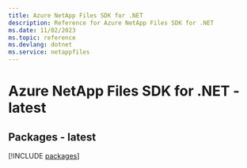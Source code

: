 ```yaml
---
title: Azure NetApp Files SDK for .NET
description: Reference for Azure NetApp Files SDK for .NET
ms.date: 11/02/2023
ms.topic: reference
ms.devlang: dotnet
ms.service: netappfiles
---
```

# Azure NetApp Files SDK for .NET - latest
## Packages - latest
[!INCLUDE [packages](netapp-files-index.md)]